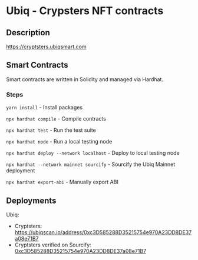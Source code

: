 # Ubiq - Crypsters NFT contracts

## Description

https://cryptsters.ubiqsmart.com

## Smart Contracts

Smart contracts are written in Solidity and managed via Hardhat.

### Steps

`yarn install` - Install packages

`npx hardhat compile` - Compile contracts

`npx hardhat test` - Run the test suite

`npx hardhat node` - Run a local testing node

`npx hardhat deploy --network localhost` - Deploy to local testing node

`npx hardhat --network mainnet sourcify` - Sourcify the Ubiq Mainnet deployment

`npx hardhat export-abi` - Manually export ABI

## Deployments

Ubiq:
* Cryptsters: https://ubiqscan.io/address/0xc3D585288D35215754e970A23DD8DE37a08e71B7
* Cryptsters verified on Sourcify: [0xc3D585288D35215754e970A23DD8DE37a08e71B7](https://repo.sourcify.dev/contracts/full_match/8/0xc3D585288D35215754e970A23DD8DE37a08e71B7)
